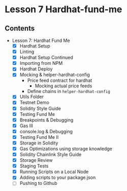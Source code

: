 # Lesson 7 Hardhat-fund-me

## Contents

- Lesson 7: Hardhat Fund Me
  - [x] Hardhat Setup
  - [x] Linting
  - [x] Hardhat Setup Continued
  - [x] Importing from NPM
  - [x] Hardhat Deploy
  - [x] Mocking & helper-hardhat-config
    - Price feed contract for hardhat
      - Mocking actual price feeds
    - Define chains in `helper-hardhat-config`
  - [x] Utils Folder
  - [x] Testnet Demo
  - [x] Solidity Style Guide
  - [x] Testing Fund Me
  - [x] Breakpoints & Debugging
  - [x] Gas III
  - [x] console.log & Debugging
  - [x] Testing Fund Me II
  - [x] Storage in Solidity
  - [x] Gas Optimizations using storage knowledge
  - [x] Solidity Chainlink Style Guide
  - [x] Storage Review
  - [x] Staging Tests
  - [x] Running Scripts on a Local Node
  - [x] Adding scripts to your package.json
  - [ ] Pushing to Github
